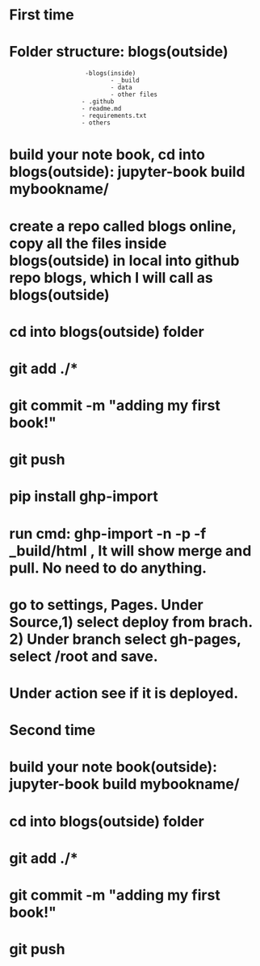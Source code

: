 # First time
# Folder structure: blogs(outside)
                         -blogs(inside)
                                - _build
                                - data
                                - other files
                        - .github
                        - readme.md
                        - requirements.txt
                        - others
# build your note book, cd into blogs(outside): jupyter-book build mybookname/
# create a repo called blogs online, copy all the files inside blogs(outside) in local into github repo blogs, which I will call as blogs(outside)
# cd into blogs(outside) folder
# git add ./*
# git commit -m "adding my first book!"
# git push
# pip install ghp-import
# run cmd:  ghp-import -n -p -f _build/html , It will show merge and pull. No need to do anything.
# go to settings, Pages. Under Source,1) select deploy from brach. 2) Under branch select gh-pages, select /root and save.
# Under action see if it is deployed.

# Second time
#  build your note book(outside): jupyter-book build mybookname/
# cd into blogs(outside) folder
# git add ./*
# git commit -m "adding my first book!"
# git push